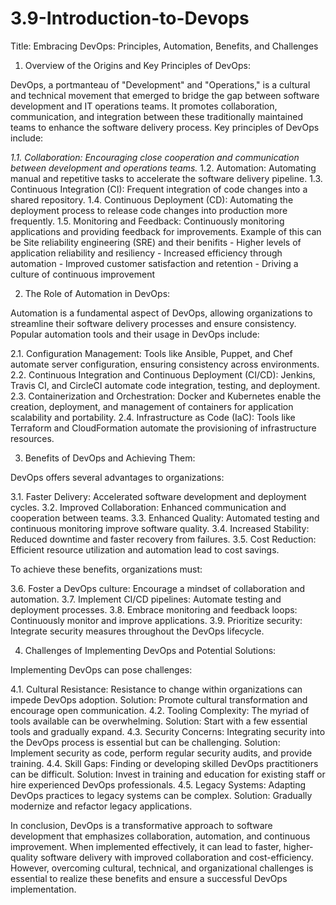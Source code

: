 # 3.9-Introduction-to-Devops

Title: Embracing DevOps: Principles, Automation, Benefits, and Challenges

1. Overview of the Origins and Key Principles of DevOps:

DevOps, a portmanteau of "Development" and "Operations," is a cultural and technical movement that emerged to bridge the gap between software development and IT operations teams. It promotes collaboration, communication, and integration between these traditionally maintained teams to enhance the software delivery process. Key principles of DevOps include:

*1.1. Collaboration: Encouraging close cooperation and communication between development and operations teams.*
1.2. Automation: Automating manual and repetitive tasks to accelerate the software delivery pipeline.
1.3. Continuous Integration (CI): Frequent integration of code changes into a shared repository.
1.4. Continuous Deployment (CD): Automating the deployment process to release code changes into production more frequently.
1.5. Monitoring and Feedback: Continuously monitoring applications and providing feedback for improvements. 
     Example of this can be Site reliability engineering (SRE) and their benifits
                 - Higher levels of application reliability and resiliency
                 - Increased efficiency through automation
                 - Improved customer satisfaction and retention
                 - Driving a culture of continuous improvement

2. The Role of Automation in DevOps:

Automation is a fundamental aspect of DevOps, allowing organizations to streamline their software delivery processes and ensure consistency. Popular automation tools and their usage in DevOps include:

2.1. Configuration Management: Tools like Ansible, Puppet, and Chef automate server configuration, ensuring consistency across environments.
2.2. Continuous Integration and Continuous Deployment (CI/CD): Jenkins, Travis CI, and CircleCI automate code integration, testing, and deployment.
2.3. Containerization and Orchestration: Docker and Kubernetes enable the creation, deployment, and management of containers for application scalability and portability.
2.4. Infrastructure as Code (IaC): Tools like Terraform and CloudFormation automate the provisioning of infrastructure resources.

3. Benefits of DevOps and Achieving Them:

DevOps offers several advantages to organizations:

3.1. Faster Delivery: Accelerated software development and deployment cycles.
3.2. Improved Collaboration: Enhanced communication and cooperation between teams.
3.3. Enhanced Quality: Automated testing and continuous monitoring improve software quality.
3.4. Increased Stability: Reduced downtime and faster recovery from failures.
3.5. Cost Reduction: Efficient resource utilization and automation lead to cost savings.

To achieve these benefits, organizations must:

3.6. Foster a DevOps culture: Encourage a mindset of collaboration and automation.
3.7. Implement CI/CD pipelines: Automate testing and deployment processes.
3.8. Embrace monitoring and feedback loops: Continuously monitor and improve applications.
3.9. Prioritize security: Integrate security measures throughout the DevOps lifecycle.

4. Challenges of Implementing DevOps and Potential Solutions:

Implementing DevOps can pose challenges:

4.1. Cultural Resistance: Resistance to change within organizations can impede DevOps adoption. Solution: Promote cultural transformation and encourage open communication.
4.2. Tooling Complexity: The myriad of tools available can be overwhelming. Solution: Start with a few essential tools and gradually expand.
4.3. Security Concerns: Integrating security into the DevOps process is essential but can be challenging. Solution: Implement security as code, perform regular security audits, and provide training.
4.4. Skill Gaps: Finding or developing skilled DevOps practitioners can be difficult. Solution: Invest in training and education for existing staff or hire experienced DevOps professionals.
4.5. Legacy Systems: Adapting DevOps practices to legacy systems can be complex. Solution: Gradually modernize and refactor legacy applications.

In conclusion, DevOps is a transformative approach to software development that emphasizes collaboration, automation, and continuous improvement. When implemented effectively, it can lead to faster, higher-quality software delivery with improved collaboration and cost-efficiency. However, overcoming cultural, technical, and organizational challenges is essential to realize these benefits and ensure a successful DevOps implementation.

